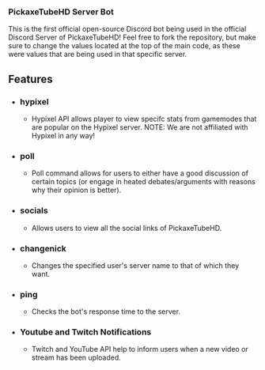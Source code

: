 ### PickaxeTubeHD Server Bot

This is the first official open-source Discord bot being used in the official Discord Server of PickaxeTubeHD! Feel free to fork the repository, but make sure to change the values located at the top of the main code, as these were values that are being used in that specific server.

## Features

* ### hypixel
  * Hypixel API allows player to view specifc stats from gamemodes that are popular on the Hypixel server. NOTE: We are not affiliated with Hypixel in any way!
* ### poll
  * Poll command allows for users to either have a good discussion of certain topics (or engage in heated debates/arguments with reasons why their opinion is better).
* ### socials
  *  Allows users to view all the social links of PickaxeTubeHD.
* ### changenick
  * Changes the specified user's server name to that of which they want.
* ### ping
  * Checks the bot's response time to the server.
* ### Youtube and Twitch Notifications
  * Twitch and YouTube API help to inform users when a new video or stream has been uploaded.